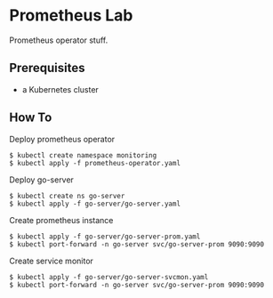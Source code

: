 # Prometheus Lab

Prometheus operator stuff.

## Prerequisites

- a Kubernetes cluster

## How To

Deploy prometheus operator

    $ kubectl create namespace monitoring
    $ kubectl apply -f prometheus-operator.yaml

Deploy go-server

    $ kubectl create ns go-server
    $ kubectl apply -f go-server/go-server.yaml

Create prometheus instance

    $ kubectl apply -f go-server/go-server-prom.yaml
    $ kubectl port-forward -n go-server svc/go-server-prom 9090:9090

Create service monitor

    $ kubectl apply -f go-server/go-server-svcmon.yaml
    $ kubectl port-forward -n go-server svc/go-server-prom 9090:9090

